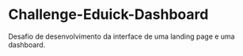 # Challenge-Eduick-Dashboard
 Desafio de desenvolvimento da interface de uma landing page e uma dashboard.
